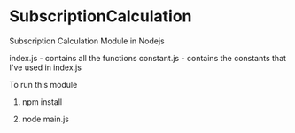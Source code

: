 # SubscriptionCalculation
Subscription Calculation Module in Nodejs

index.js - contains all the functions 
constant.js - contains the constants that I've used in index.js

To run this module

1. npm install

2. node main.js
